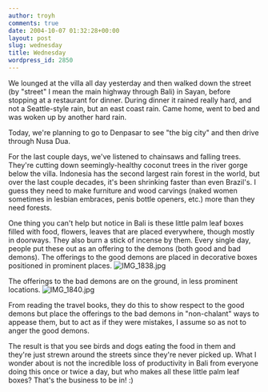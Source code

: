 ```yaml
---
author: troyh
comments: true
date: 2004-10-07 01:32:28+00:00
layout: post
slug: wednesday
title: Wednesday
wordpress_id: 2850
---
```


We lounged at the villa all day yesterday and then walked down the street (by "street" I mean the main highway through Bali) in Sayan, before stopping at a restaurant for dinner. During dinner it rained really hard, and not a Seattle-style rain, but an east coast rain. Came home, went to bed and was woken up by another hard rain.

Today, we're planning to go to Denpasar to see "the big city" and then drive through Nusa Dua.

For the last couple days, we've listened to chainsaws and falling trees. They're cutting down seemingly-healthy coconut trees in the river gorge below the villa. Indonesia has the second largest rain forest in the world, but over the last couple decades, it's been shrinking faster than even Brazil's. I guess they need to make furniture and wood carvings (naked women sometimes in lesbian embraces, penis bottle openers, etc.) more than they need forests.

One thing you can't help but notice in Bali is these little palm leaf boxes filled with food, flowers, leaves that are placed everywhere, though mostly in doorways. They also burn a stick of incense by them. Every single day, people put these out as an offering to the demons (both good and bad demons). The offerings to the good demons are placed in decorative boxes positioned in prominent places.
![IMG_1838.jpg](http://troyandgay.com/pix//IMG_1838.jpg)

The offerings to the bad demons are on the ground, in less prominent locations.
![IMG_1840.jpg](http://troyandgay.com/pix//IMG_1840.jpg)

From reading the travel books, they do this to show respect to the good demons but place the offerings to the bad demons in "non-chalant" ways to appease them, but to act as if they were mistakes, I assume so as not to anger the good demons.

The result is that you see birds and dogs eating the food in them and they're just strewn around the streets since they're never picked up. What I wonder about is not the incredible loss of productivity in Bali from everyone doing this once or twice a day, but who makes all these little palm leaf boxes? That's the business to be in! :)
